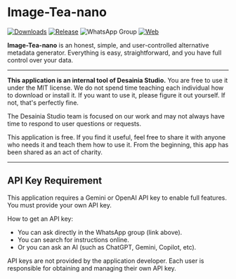 # Image-Tea-nano
[![Downloads](https://img.shields.io/github/downloads/mudrikam/Image-Tea-nano/total?style=for-the-badge&logo=github)](https://github.com/mudrikam/Image-Tea-nano/releases)
[![Release](https://img.shields.io/github/v/release/mudrikam/Image-Tea-nano?style=for-the-badge&logo=github)](https://github.com/mudrikam/Image-Tea-nano/releases)
![WhatsApp Group](https://img.shields.io/badge/Join%20WhatsApp-Group-25D366?logo=whatsapp&style=for-the-badge&link=https://chat.whatsapp.com/CMQvDxpCfP647kBBA6dRn3)
[![Web](https://img.shields.io/badge/Web-image--tea.cloud-blue?style=for-the-badge&logo=google-chrome&logoColor=white&link=https://www.image-tea.cloud/)](https://www.image-tea.cloud/)

**Image-Tea-nano** is an honest, simple, and user-controlled alternative metadata generator. Everything is easy, straightforward, and you have full control over your data.

---

**This application is an internal tool of Desainia Studio.** You are free to use it under the MIT license. We do not spend time teaching each individual how to download or install it. If you want to use it, please figure it out yourself. If not, that's perfectly fine.

The Desainia Studio team is focused on our work and may not always have time to respond to user questions or requests.

This application is free. If you find it useful, feel free to share it with anyone who needs it and teach them how to use it. From the beginning, this app has been shared as an act of charity.

---

## API Key Requirement

This application requires a Gemini or OpenAI API key to enable full features. You must provide your own API key.

How to get an API key:

- You can ask directly in the WhatsApp group (link above).
- You can search for instructions online.
- Or you can ask an AI (such as ChatGPT, Gemini, Copilot, etc).

API keys are not provided by the application developer. Each user is responsible for obtaining and managing their own API key.